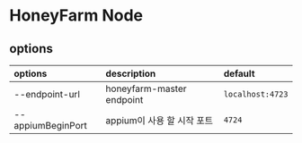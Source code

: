 # HoneyFarm Node


## options

| options | description | default |
|:---|:---|:---|
| --endpoint-url | honeyfarm-master endpoint|`localhost:4723`|
| --appiumBeginPort|appium이 사용 할 시작 포트|`4724`|
